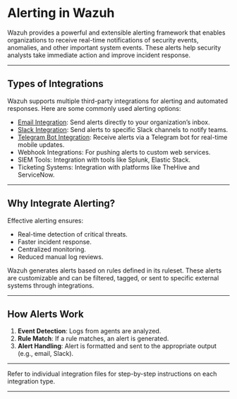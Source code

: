 # Alerting in Wazuh

Wazuh provides a powerful and extensible alerting framework that enables organizations to receive real-time notifications of security events, anomalies, and other important system events. These alerts help security analysts take immediate action and improve incident response.

---

## Types of Integrations

Wazuh supports multiple third-party integrations for alerting and automated responses. Here are some commonly used alerting options:

* [Email Integration](02_email_integration.md): Send alerts directly to your organization’s inbox.
* [Slack Integration](03_slack_integration.md): Send alerts to specific Slack channels to notify teams.
* [Telegram Bot Integration](04_telegram_integration.md): Receive alerts via a Telegram bot for real-time mobile updates.
* Webhook Integrations: For pushing alerts to custom web services.
* SIEM Tools: Integration with tools like Splunk, Elastic Stack.
* Ticketing Systems: Integration with platforms like TheHive and ServiceNow.

---

## Why Integrate Alerting?

Effective alerting ensures:

* Real-time detection of critical threats.
* Faster incident response.
* Centralized monitoring.
* Reduced manual log reviews.

Wazuh generates alerts based on rules defined in its ruleset. These alerts are customizable and can be filtered, tagged, or sent to specific external systems through integrations.

---

## How Alerts Work

1. **Event Detection**: Logs from agents are analyzed.
2. **Rule Match**: If a rule matches, an alert is generated.
3. **Alert Handling**: Alert is formatted and sent to the appropriate output (e.g., email, Slack).

---

Refer to individual integration files for step-by-step instructions on each integration type.

---


